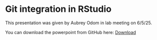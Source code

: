 # Git integration in RStudio

This presentation was given by Aubrey Odom in lab meeting on 6/5/25.

You can download the powerpoint from GitHub here: [Download](https://github.com/wejlab/jlabwiki/raw/refs/heads/main/docs/assets/GitHub%20Expert%20lab%20meeting.pptx)
